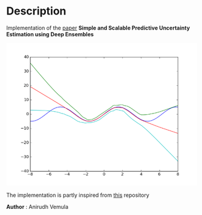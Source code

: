 # Description

Implementation of the [paper](https://arxiv.org/pdf/1612.01474v1.pdf) **Simple and Scalable Predictive Uncertainty Estimation using Deep Ensembles**

![Sinusoidal gaussian regressor](sinusoidal.png)

The implementation is partly inspired from [this](https://github.com/muupan/deep-ensemble-uncertainty) repository

**Author** : Anirudh Vemula
